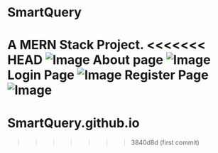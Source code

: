 # SmartQuery
A MERN Stack Project.
<<<<<<< HEAD
![Image](https://github.com/user-attachments/assets/4dea425b-2b18-42ed-83c0-9dd8ad778036)
About page
![Image](https://github.com/user-attachments/assets/33ff4893-aa7a-4f40-930a-4f03f97ecb93)
Login Page
![Image](https://github.com/user-attachments/assets/97f96b21-637f-4e95-b356-85f52eb2c3df)
Register Page
![Image](https://github.com/user-attachments/assets/b255d044-7799-4b42-9b67-0e433f79360b)
=======
# SmartQuery.github.io
>>>>>>> 3840d8d (first commit)
